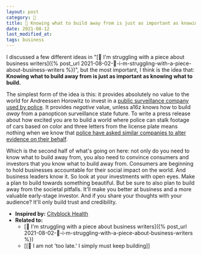 ```yaml
---
layout: post
category: 🌰
title: 🌰 Knowing what to build away from is just as important as knowing what to build.
date: 2021-08-12
last_modified_at:
tags: business
---
```

I discussed a few different ideas in "[🌰 I'm struggling with a piece about business writers]({% post_url 2021-08-02-🌰-i-m-struggling-with-a-piece-about-business-writers %})", but the most important, I think is the idea that:
**Knowing what to build away from is just as important as knowing what to build.**

The simplest form of the idea is this: it provides absolutely no value to the world for Andreessen Horowitz to invest in a [public surveillance company used by police](https://a16z.com/2021/07/13/investing-in-flock-safety/). It provides _negative_ value, unless a16z knows how to build _away_ from a panopticon surveillance state future. To write a press release about how excited you are to build a world where police can stalk footage of cars based on color and three letters from the license plate means nothing when we know that [police have asked similar companies to alter evidence on their behalf](https://www.vice.com/en/article/qj8xbq/police-are-telling-shotspotter-to-alter-evidence-from-gunshot-detecting-ai).

Which is the second half of what's going on here: not only do you need to know what to build away from, you also need to convince consumers and investors that you know what to build away from. Consumers are beginning to hold businesses accountable for their social impact on the world. And business leaders know it. So look at your investments with open eyes. Make a plan to build towards something beautiful. But be sure to also plan to build away from the societal pitfalls. It'll make you better at business and a more valuable early-stage investor. And if you share your thoughts with your audience? It'll only build trust and credibility.

- **Inspired by:** [Cityblock Health](https://www.notboring.co/p/cityblock-health)
- **Related to:**
	- [🌰 I'm struggling with a piece about business writers]({% post_url 2021-08-02-🌰-i-m-struggling-with-a-piece-about-business-writers %})
	- [[🌰 I am not 'too late.' I simply must keep building]]